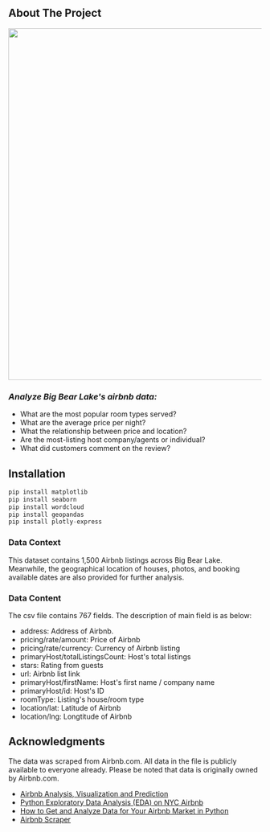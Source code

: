 <!-- ABOUT THE PROJECT -->
## About The Project

<img src="https://www.bigbear.com/imager/s3_us-west-1_amazonaws_com/big-bear/images/Scenic-Snow/89xVzXp1_d7439eaa25498c77bfbbdcd092d7d67c.jpeg" width="700">


### *Analyze Big Bear Lake's airbnb data:*

* What are the most popular room types served? 
* What are the average price per night?
* What the relationship between price and location?
* Are the most-listing host company/agents or individual?
* What did customers comment on the review?




<!-- GETTING STARTED -->

## Installation

  ```py
  pip install matplotlib
  pip install seaborn 
  pip install wordcloud 
  pip install geopandas
  pip install plotly-express
  ```
  
  
### **Data Context**

This dataset contains 1,500 Airbnb listings across Big Bear Lake. Meanwhile, the geographical location of houses, photos, and booking available dates are also provided for further analysis.

### **Data Content**

The csv file contains 767 fields. The description of main field is as below:

- address: Address of Airbnb.
- pricing/rate/amount: Price of Airbnb  
- pricing/rate/currency: Currency of Airbnb listing
- primaryHost/totalListingsCount: Host's total listings
- stars: Rating from guests
- url: Airbnb list link
- primaryHost/firstName: Host's first name / company name 
- primaryHost/id: Host's ID
- roomType: Listing's house/room type
- location/lat: Latitude of Airbnb
- location/lng: Longtitude of Airbnb


<!-- ACKNOWLEDGMENTS -->

## Acknowledgments
The data was scraped from Airbnb.com. All data in the file is publicly available to everyone already. Please be noted that data is originally owned by Airbnb.com.

* [Airbnb Analysis, Visualization and Prediction](https://www.kaggle.com/code/chirag9073/airbnb-analysis-visualization-and-prediction)
* [Python Exploratory Data Analysis (EDA) on NYC Airbnb](https://medium.com/analytics-vidhya/python-exploratory-data-analysis-eda-on-nyc-airbnb-cbeabd622e30)
* [How to Get and Analyze Data for Your Airbnb Market in Python](https://levelup.gitconnected.com/how-to-get-and-analyze-data-for-your-airbnb-market-in-python-37ffeb0c2d16?gi=5c3400dc7593)
* [Airbnb Scraper](https://apify.com/dtrungtin/airbnb-scraper/input-schema)


